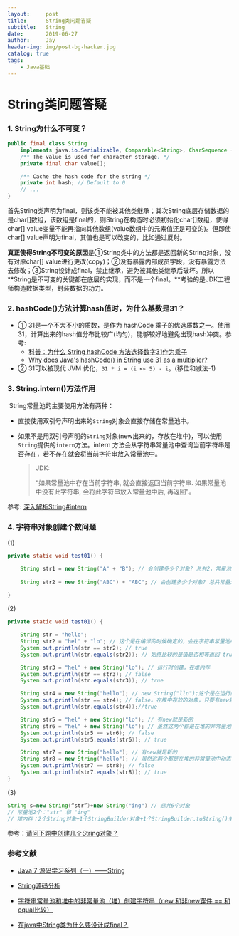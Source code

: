 ```yaml
---
layout:     post
title:      String类问题答疑
subtitle:   String
date:       2019-06-27
author:     Jay
header-img: img/post-bg-hacker.jpg
catalog: true
tags:
    - Java基础
---
```


# String类问题答疑

### 1. String为什么不可变？

```java
public final class String
    implements java.io.Serializable, Comparable<String>, CharSequence {
    /** The value is used for character storage. */
    private final char value[];

    /** Cache the hash code for the string */
    private int hash; // Default to 0
    // ...
}
```

​	首先String类声明为final，则该类不能被其他类继承；其次String底层存储数据的是char[]数组，该数组是final的，则String在构造时必须初始化char[]数组，使得char[] value变量不能再指向其他数组(value数组中的元素值还是可变的)。但即使char[] value声明为final，其值也是可以改变的，比如通过反射。

​	**真正使得String不可变的原因**是①String类中的方法都是返回新的String对象，没有对原char[] value进行更改(copy)；②没有暴露内部成员字段，没有暴露方法去修改；③String设计成final，禁止继承，避免被其他类继承后破坏。所以**String是不可变的关键都在底层的实现，而不是一个final。**考验的是JDK工程师构造数据类型，封装数据的功力。

### 2. hashCode()方法计算hash值时，为什么基数是31？

- ① 31是一个不大不小的质数，是作为 hashCode 乘子的优选质数之一。使用31，计算出来的hash值分布比较广(均匀)，能够较好地避免出现hash冲突。参考:
  - [科普：为什么 String hashCode 方法选择数字31作为乘子](https://segmentfault.com/a/1190000010799123)
  - [Why does Java's hashCode() in String use 31 as a multiplier?](https://stackoverflow.com/questions/299304/why-does-javas-hashcode-in-string-use-31-as-a-multiplier)
- ② 31可以被现代 JVM 优化，`31 * i = (i << 5) - i`。(移位和减法-1)

### 3. String.intern()方法作用

​	String常量池的主要使用方法有两种：

- 直接使用双引号声明出来的`String`对象会直接存储在常量池中。

- 如果不是用双引号声明的`String`对象(new出来的，存放在堆中)，可以使用`String`提供的`intern`方法。intern 方法会从字符串常量池中查询当前字符串是否存在，若不存在就会将当前字符串放入常量池中。

  > JDK:
  >
  > “如果常量池中存在当前字符串, 就会直接返回当前字符串. 如果常量池中没有此字符串, 会将此字符串放入常量池中后, 再返回”。

参考: [深入解析String#intern](https://tech.meituan.com/2014/03/06/in-depth-understanding-string-intern.html)

### 4. 字符串对象创建个数问题

(1)

```java
private static void test01() {

    String str1 = new String("A" + "B"); // 会创建多少个对象? 总共2，常量池1--"AB"，堆内存1--new String("AB")
    
    String str2 = new String("ABC") + "ABC"; // 会创建多少个对象? 总共常量池1--"ABC"，堆内存3--new String("ABC")/new StringBuilder()/StringBuilder.toString()
    
}
```

(2)

```java
private static void test01() {

    String str = "hello";
    String str2 = "hel" + "lo"; // 这个是在编译的时候确定的，会在字符串常量池中创建一个hello对象，然后把对象的引用给str。
    System.out.println(str == str2); // true
    System.out.println(str.equals(str2)); // 始终比较的是值是否相等返回 true

    String str3 = "hel" + new String("lo"); // 运行时创建，在堆内存
    System.out.println(str == str3); // false
    System.out.println(str.equals(str3)); // true

    String str4 = new String("hello"); // new String("llo");这个是在运行的时候确定，所以这个会在堆中的字符创非常量池中去创建一个hello，返回引用，此时str == str3返回的就是false。
    System.out.println(str == str4); // false。在堆中存放的对象，只要有new就会是新的创建对象
    System.out.println(str.equals(str4));//true

    String str5 = "hel" + new String("lo"); // 有new就是新的
    String str6 = "hel" + new String("lo"); // 虽然这两个都是在堆的非常量池中动态创建，但是都是动态的，new String()所以不是使用同一份。
    System.out.println(str5 == str6); // false
    System.out.println(str5.equals(str6)); // true

    String str7 = new String("hello"); // 有new就是新的
    String str8 = new String("hello"); // 虽然这两个都是在堆的非常量池中动态创建，但是都是动态的，new String()所以不是使用同一份。
    System.out.println(str7 == str8); // false
    System.out.println(str7.equals(str8)); // true
}
```

(3)

```java
String s=new String(“str”)+new String("ing") // 总共6个对象
// 常量池2个："str" 和 "ing"
// 堆内存：2个String对象+1个StringBuilder对象+1个StringBuilder.toString()生成的String对象  
```

参考：[请问下题中创建几个String对象？](https://www.zhihu.com/question/64726158/answer/223549872)

### 参考文献

- [Java 7 源码学习系列（一）——String](https://www.hollischuang.com/archives/99)
- [String源码分析](https://juejin.im/post/59fffddc5188253d6816f9c1)

- [字符串常量池和堆中的非常量池（堆）创建字符串（new 和非new穿件 == 和equal比较）](https://blog.csdn.net/qq_28081081/article/details/80467181)

- [在java中String类为什么要设计成final？](https://www.zhihu.com/question/31345592)